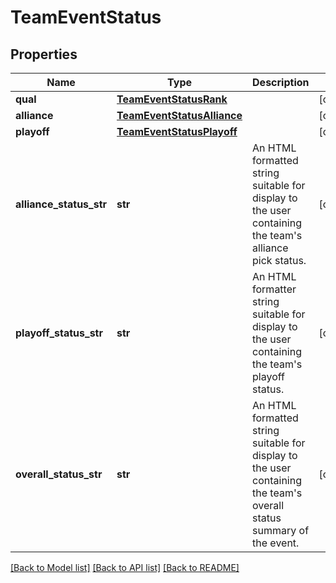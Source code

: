 # TeamEventStatus

## Properties
Name | Type | Description | Notes
------------ | ------------- | ------------- | -------------
**qual** | [**TeamEventStatusRank**](TeamEventStatusRank.md) |  | [optional] 
**alliance** | [**TeamEventStatusAlliance**](TeamEventStatusAlliance.md) |  | [optional] 
**playoff** | [**TeamEventStatusPlayoff**](TeamEventStatusPlayoff.md) |  | [optional] 
**alliance_status_str** | **str** | An HTML formatted string suitable for display to the user containing the team&#39;s alliance pick status. | [optional] 
**playoff_status_str** | **str** | An HTML formatter string suitable for display to the user containing the team&#39;s playoff status. | [optional] 
**overall_status_str** | **str** | An HTML formatted string suitable for display to the user containing the team&#39;s overall status summary of the event. | [optional] 

[[Back to Model list]](../README.md#documentation-for-models) [[Back to API list]](../README.md#documentation-for-api-endpoints) [[Back to README]](../README.md)



